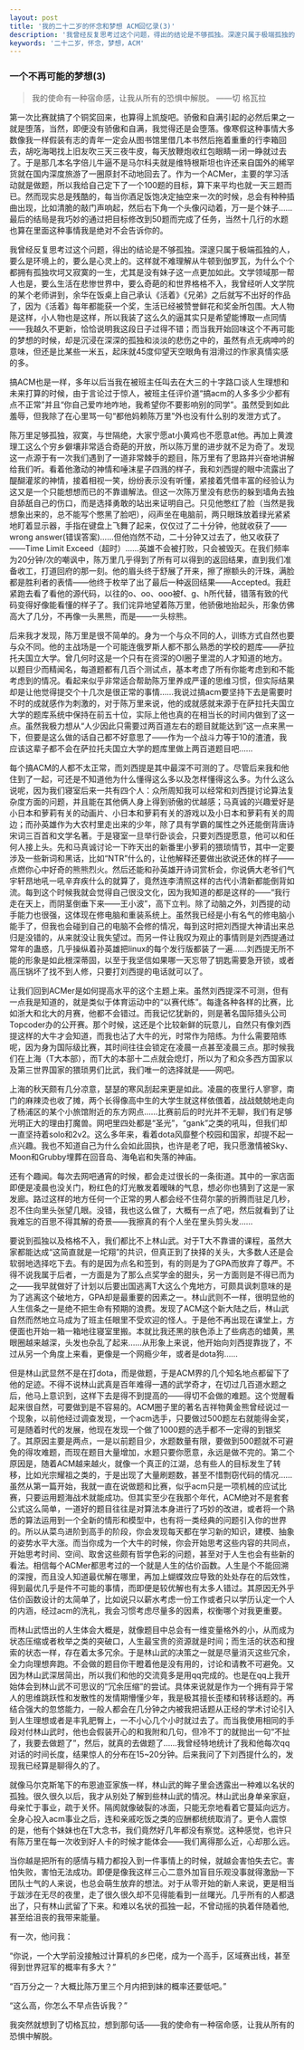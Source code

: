 ```yaml
---
layout: post
title: '我的二十二岁的怀念和梦想 ACM回忆录(3)'
description: '我曾经反复思考过这个问题，得出的结论是不够孤独。深邃只属于极端孤独的人，要么是环境上的，要么是心灵上的。这样就不难理解从牛顿到伽罗瓦，为什么个个都拥有孤独坎坷又寂寞的一生，尤其是没有妹子这一点更加如此。文学领域那一帮人也是，要么生活在悲惨世界中，要么奇葩的和世界格格不入。'
keywords: '二十二岁，怀念，梦想，ACM'
---
```


### 一个不再可能的梦想(3)
> 我的使命有一种宿命感，让我从所有的恐惧中解脱。 ——切 格瓦拉

第一次比赛就搞了个铜奖回来，也算得上凯旋吧。骄傲和自满引起的必然后果之一就是堕落，当然，即便没有骄傲和自满，我觉得还是会堕落。像寒假这种事情大多数像我一样假装有志的青年一定会从图书馆里借几本书然后拖着重重的行李箱回去，胡吃海喝找上旧友吹三天三夜牛皮，每天放鞭炮收红包眼睛一闭一睁就过去了。于是那几本名字倍儿牛逼不是马尔科夫就是维特根斯坦也许还来自国外的稀罕货就在国内深度旅游了一圈原封不动地回去了。作为一个ACMer，主要的学习活动就是做题，所以我给自己定下了一个100题的目标，算下来平均也就一天三题而已。然而现实总是残酷的，每当你酒足饭饱决定抽空来一次的时候，总会有种种插曲出现，比如清脆的敲门声响起，然后右下角一个头像闪动着，万一是个妹子……最后的结局是我巧妙的通过把目标修改到50题而完成了任务，当然十几行的水题也算在里面这种事情我是绝对不会告诉你的。

我曾经反复思考过这个问题，得出的结论是不够孤独。深邃只属于极端孤独的人，要么是环境上的，要么是心灵上的。这样就不难理解从牛顿到伽罗瓦，为什么个个都拥有孤独坎坷又寂寞的一生，尤其是没有妹子这一点更加如此。文学领域那一帮人也是，要么生活在悲惨世界中，要么奇葩的和世界格格不入，我曾经听人文学院的某个老师讲到，余华在饭桌上自己承认《活着》《兄弟》之后就写不出好的作品了，因为《活着》每年都能获一个奖，生活已经被赞誉鲜花和奖金所包围。大人物是这样，小人物也是这样，所以我装了这么久的逼其实只是希望能博取一点同情——我越久不更新，恰恰说明我这段日子过得不错；而当我开始回味这个不再可能的梦想的时候，却是沉浸在深深的孤独和淡淡的悲伤之中的，虽然有点无病呻吟的意味，但还是比某些一米五，起床就45度仰望天空眼角有泪滑过的作家真情实感的多。

搞ACM也是一样，多年以后当我在被班主任叫去在大三的十字路口谈人生理想和未来打算的时候，由于言论过于惊人，被班主任评价道“搞acm的人多多少少都有点不正常”并且“你自己爱咋地咋地，我希望你不要影响别的同学”。虽然受到如此羞辱，但我除了在心里骂一句“都他妈赖陈万里”外也没有什么别的发泄方式了。

陈万里足够孤独，寂寞，与世隔绝，大家宁愿at小黄鸡也不愿意at他。再加上黄渡理工这么个穷乡僻壤非常适合奇葩的开放，所以陈万里的进步就不足为奇了。发现这一点源于有一次我们遇到了一道非常棘手的题目，陈万里有了思路并兴奋地讲解给我们听。看着他激动的神情和唾沫星子四溅的样子，我和刘西提的眼中流露出了醍醐灌浆的神情，接着相视一笑，纷纷表示没有听懂，紧接着凭借丰富的经验认为这又是一个只能想想而已的不靠谱解法。但这一次陈万里没有悲伤的躲到墙角去独自舔舐自己的伤口，而是选择勇敢的站出来证明自己。只见他憋红了脸（当然是我想象出来的，总不能写个憋黑了脸吧），闷声坐在电脑前，两只眼珠放着绿光紧紧地盯着显示器，手指在键盘上飞舞了起来，仅仅过了二十分钟，他就收获了——wrong answer(错误答案)……但他岿然不动，二十分钟又过去了，他又收获了——Time Limit Exceed（超时）……英雄不会被打败，只会被毁灭。在我们频率为20分钟/次的嘲讽中，陈万里几乎得到了所有可以得到的返回结果，直到我们准备收工，打道回府的那一刻。他的眉头终于舒展了开来，擦了擦额头的汗珠，满脸都是胜利者的表情——他终于枚举了出了最后一种返回结果——Accepted。我赶紧跑去看了看他的源代码，以往的o、oo、ooo被f、g、h所代替，错落有致的代码变得好像能看懂的样子了。我们诧异地望着陈万里，他骄傲地抬起头，形象仿佛高大了几分，不再像一头黑熊，而是——一头棕熊。

后来我才发现，陈万里是很不简单的。身为一个与众不同的人，训练方式自然也要与众不同。他的主战场是一个可能连俄罗斯人都不那么熟悉的学校的题库——萨拉托夫国立大学。曾几何时这是一个只有在资深的OI圈子里混的人才知道的地方。以题目少而精闻名，每道题都有几百个测试点，基本考虑了所有你能考虑到和不能考虑到的情况。看起来似乎非常适合帮助陈万里养成严谨的思维习惯，但实际结果却是让他觉得提交个十几次是很正常的事情……我说过搞acm要坚持下去是需要时不时的成就感作为刺激的，对于陈万里来说，他的成就感就来源于在萨拉托夫国立大学的题库系统中保持在前五十位，实际上他也真的在相当长的时间内做到了这一点。虽然我极力想从“人少因此只需要过两百道左右的题目就能达到”这一点来黑一下，但要是这么做的话自己都不好意思了——作为一个战斗力等于10的渣渣，我应该这辈子都不会在萨拉托夫国立大学的题库里做上两百道题目吧……

每个搞ACM的人都不太正常，而刘西提是其中最深不可测的了。尽管后来我和他住到了一起，可还是不知道他为什么懂得这么多以及怎样懂得这么多。为什么这么说呢，因为我们寝室后来一共有四个人：众所周知我可以经常和刘西提讨论算法复杂度方面的问题，并且能在其他俩人身上得到骄傲的优越感；马真诚的兴趣爱好是小日本和萝莉有关的动画片、小日本和萝莉有关的游戏以及小日本和萝莉有关的周边；而孙英雄作为大农村里走出来的少年，除了具有学霸的属性之外还能倒背唐诗宋词三百首和文学名著。于是寝室一旦举行卧谈会，只要刘西提愿意，他可以和任何人接上头。先和马真诚讨论一下昨天出的新番里小萝莉的猥琐情节，其中一定要涉及一些新词和黑话，比如“NTR”什么的，让他解释还要做出欲说还休的样子——点燃你心中好奇的熊熊烈火。然后还能和孙英雄开诗词赏析会，你说俩大老爷们气宇轩昂地吼一吼辛弃疾什么的就算了，竟然连李清照这样的古代小清新都能倒背如流。每到这个时候我就会觉得自己很没文化，因为我知道的都是这样的——“我行走在天上，而阴茎倒垂下来——王小波”，高下立判。除了动脑之外，刘西提的动手能力也很强，这体现在修电脑和重装系统上。虽然我已经是小有名气的修电脑小能手了，但我也会碰到自己的电脑不会修的情况，每到这时把刘西提大神请出来总归是没错的，从来就没让我失望过。而另一件让我叹为观止的事情则是刘西提通过常年的蛊惑，几乎操纵着孙英雄把linux的每个发行版都装了一遍……刘西提无所不能的形象是如此根深蒂固，以至于我坚信如果哪一天忘带了钥匙需要急开锁，或者高压锅坏了找不到人修，只要打刘西提的电话就可以了。

让我们回到ACMer是如何提高水平的这个主题上来。虽然刘西提深不可测，但有一点我是知道的，就是类似于体育运动中的“以赛代练”。每逢各种各样的比赛，比如浙大和北大的月赛，他都不会错过。而我记忆犹新的，则是著名国际猎头公司Topcoder办的公开赛。那个时候，这还是个比较新鲜的玩意儿，自然只有像刘西提这样的大牛才会知道，而我也沾了大牛的光，时常作为陪练。为什么需要陪练呢，因为身为国际级比赛，其时间往往会锁定在凌晨一点甚至凌晨三点。那时候我们在上海（T大本部），而T大的本部十二点就会熄灯，所以为了和众多西方国家以及第三世界国家的猥琐男们比武，我们唯一的选择就是——网吧。

上海的秋天颇有几分凉意，瑟瑟的寒风刮起来更是如此。凌晨的夜里行人寥寥，南门的麻辣烫也收了摊，两个长得像高中生的大学生就这样依偎着，战战兢兢地走向了杨浦区的某个小旅馆附近的东方网点……比赛前后的时光并不无聊，我们有足够光明正大的理由打魔兽。网吧里四处都是“圣光”，“gank”之类的吼叫，但我们却一直坚持着solo和2v2。这么多年来，看着dota风靡整个校园和国家，却提不起一点兴趣。我也不知道自己为什么会如此固执，也许是老了吧，我只愿激情被Sky、Moon和Grubby埋葬在回音岛、海龟岩和失落的神庙。

还有个趣闻。每次去网吧通宵的时候，都会走过很长的一条街道。其中的一家店面即便是凌晨也没关门，粉红色的灯光散发着暧昧的气息，想必你也猜到了这是一家发廊。路过这样的地方任何一个正常的男人都会经不住荷尔蒙的折腾而驻足几秒，忍不住向里头张望几眼。没错，我也这么做了，大概有一点了吧，然后就看到了让我难忘的百思不得其解的奇景——我擦真的有个人坐在里头剪头发……

要说到孤独以及格格不入，我们都比不上林山武。对于T大不靠谱的课程，虽然大家都能达成“这简直就是一坨翔”的共识，但真正到了抉择的关头，大多数人还是会软弱地选择吃下去。有的是因为点名和签到，有的则是为了GPA而放弃了尊严。不得不说我属于后者，一方面是为了那么点奖学金的甜头，另一方面则是不得已而为之——我早就做好了计划以后要出国逃离T大这么个鬼地方，可颇具讽刺意味的是为了逃离这个破地方，GPA却是最重要的因素之一。林山武则不一样，很明显他的人生信条之一是绝不把生命有预期的浪费。发现了ACM这个新大陆之后，林山武自然而然地立马成为了班主任眼里不受欢迎的怪人。于是他不再出现在课堂上，方便面也开始一箱一箱地往寝室里搬。本就比我还黑的肤色添上了些病态的蜡黄，黑眼圈越来越深，头发也杂乱了起来……从形象上来说，他开始向刘西提靠拢了，不过从另一个角度上来看，更像是一个网瘾少年，或者是dota狗……

但是林山武显然不是在打dota，而是做题，于是ACM界的几个知名地点都留下了他的足迹。不得不说林山武真是百年难得一遇的武学奇才，在切过几百道水题之后，他马上意识到，这样下去是得不到提高的——得切不会做的难题。这个觉醒看起来很自然，可要做到是不容易的。ACM圈子里的著名吉祥物黄金熊曾经说过一个现象，以前他经过调查发现，一个acm选手，只要做过500题左右就能得金奖，可是随着时代的发展，他现在发现一个做了1000题的选手都不一定得的到银奖了。其原因主要是两点，一是以前题目少，水题数量有限，要做到500题就不可避免的得攻难题，而现在题目大量增加，水题只要你愿意，永远是做不完的。第二个原因是，随着ACM越来越火，就像一个真正的江湖，总有些人的目标发生了转移，比如光宗耀祖之类的，于是出现了大量刷题数，甚至不惜剽窃代码的情况……虽然从第一篇开始，我就一直在说做题和比赛，似乎acm只是一项机械的应试比赛，只要运用题海战术就能成功。但其实至少在我那个年代，ACM绝对不是套套公式这么简单，一道好的题目往往是对算法本身进行了巧妙的改进，或者将一个熟悉的算法运用到一个全新的情形和模型中，也有将一类经典的问题引入你的世界的。所以从菜鸟进阶到高手的阶段，你会发现每天都在学习新的知识，建模、抽象的姿势水平大涨。而当你成为一个大牛的时候，你会开始思考这些内容的共同点，开始思考时间、空间、取舍这些颇有哲学色彩的问题，甚至对于人生也会有些新的看法。相信每个ACMer都思考过的一个就是人生的估价函数。人生是个不能回溯的深搜，而且没人知道最优解在哪里，再加上蝴蝶效应导致的处处存在的后效性，得到最优几乎是件不可能的事情，而即便是较优解也有太多人错过。其原因无外乎估价函数设计的太简单了，比如说只以薪水考虑一份工作或者只以学历认定一个人的内涵，经过acm的洗礼，我会习惯考虑尽量多的因素，权衡哪个对我更重要。

而林山武悟出的人生体会大概是，就像题目中总会有一维变量格外的小，从而成为状态压缩或者枚举之类的突破口，人生最宝贵的资源就是时间；而生活的状态和搜索的状态一样，存在着太多冗余。于是林山武的决策之一就是尽量消灭这些冗余，全力向理想奔跑。不会做的题目你干瞪着他是没有用的，讨论和请教不可避免。又因为林山武深居简出，所以我们和他的交流竟多是用qq完成的。也是在qq上我开始体会到林山武不可思议的“冗余压缩”的尝试。具体来说就是作为一个拥有异于常人的思维跳跃性和发散性的发情期懵懂少年，我是极其擅长歪楼和转移话题的。再结合强大的忽悠能力，一般人都会在几分钟之内被我把话题从正经的学术讨论引入到人生理想或者是丰乳肥臀上，一不小心几个小时就过去了。而当我使用相同的手段对付林山武时，他也会假装开心的和我附和几句，但冷不丁的就抛出一句“不扯了，我要去做题了”，然后，就真的去做题了……我曾经特地统计了我和他每次qq对话的时间长度，结果惊人的分布在15~20分钟。后来我问了下刘西提什么的，发现我已经算是聊得久的了。

就像马尔克斯笔下的布恩迪亚家族一样，林山武的眸子里会透露出一种难以名状的孤独。很久很久以后，我才从别处了解到些林山武的情况。林山武出身单亲家庭，母亲忙于事业，疏于关怀。隔阂就像破裂的冰面，只能无奈地看着它蔓延向远方。全身心投入acm事业之后，连和亲戚吃饭之类的应酬都统统取消了。更令人震惊的是，他有个妹妹也在T大念书，我们竟然好几年都没有察觉。这种感觉，也许只有陈万里在每一次收到好人卡的时候才能体会——我们离得那么近，心却那么远。

当你越是把所有的感情与精力都投入到一件事情上的时候，就越会害怕失去它。害怕失败，害怕无法成功。即便是像我这样三心二意外加盲目乐观没事就得激励一下团队士气的人来说，也总会萌生放弃的想法。对于从零开始的新人来说，更是相当于跋涉在无尽的夜里，走了很久很久却不见得能看到一丝曙光。几乎所有的人都退出了，只有林山武留了下来。和难以名状的孤独一起，不曾动摇的执着伴随着他,甚至给沮丧的我带来能量。

有一次，他问我：

“你说，一个大学前没接触过计算机的乡巴佬，成为一个高手，区域赛出线，甚至得到世界冠军的概率有多大？”

“百万分之一？大概比陈万里三个月内把到妹的概率还要低吧。”

“这么高，你怎么不早点告诉我？”

我突然就想到了切格瓦拉，想到那句话——我的使命有一种宿命感，让我从所有的恐惧中解脱。

